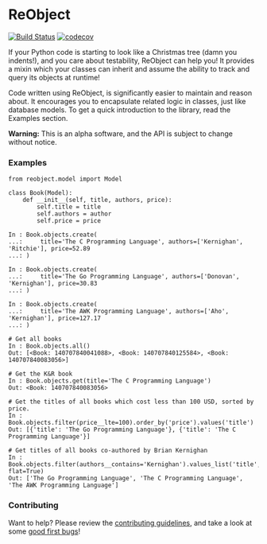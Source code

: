 # ReObject

[![Build Status](https://travis-ci.org/onyb/reobject.svg?branch=master)](https://travis-ci.org/onyb/reobject) [![codecov](https://codecov.io/gh/onyb/reobject/branch/master/graph/badge.svg)](https://codecov.io/gh/onyb/reobject)

If your Python code is starting to look like a Christmas tree (damn you indents!), and you care about testability, ReObject can help you! It provides a mixin which your classes can inherit and assume the ability to track and query its objects at runtime!

Code written using ReObject, is significantly easier to maintain and reason about. It encourages you to encapsulate related logic in classes, just like database models. To get a quick introduction to the library, read the Examples section.

**Warning:** This is an alpha software, and the API is subject to change without notice.

### Examples

```py3
from reobject.model import Model

class Book(Model):
    def __init__(self, title, authors, price):
        self.title = title
        self.authors = author
        self.price = price

In : Book.objects.create(
...:     title='The C Programming Language', authors=['Kernighan', 'Ritchie'], price=52.89
...: )

In : Book.objects.create(
...:     title='The Go Programming Language', authors=['Donovan', 'Kernighan'], price=30.83
...: )

In : Book.objects.create(
...:     title='The AWK Programming Language', authors=['Aho', 'Kernighan'], price=127.17
...: )

# Get all books
In : Book.objects.all()
Out: [<Book: 140707840041088>, <Book: 140707840125584>, <Book: 140707840083056>]

# Get the K&R book
In : Book.objects.get(title='The C Programming Language')
Out: <Book: 140707840083056>

# Get the titles of all books which cost less than 100 USD, sorted by price.
In : Book.objects.filter(price__lte=100).order_by('price').values('title')
Out: [{'title': 'The Go Programming Language'}, {'title': 'The C Programming Language'}]

# Get titles of all books co-authored by Brian Kernighan
In : Book.objects.filter(authors__contains='Kernighan').values_list('title', flat=True)
Out: ['The Go Programming Language', 'The C Programming Language', 'The AWK Programming Language']
```

### Contributing

Want to help? Please review the [contributing guidelines](CONTRIBUTING.md), and take a look at some [good first bugs](https://github.com/onyb/reobject/labels/%3A%22bytesize%22)!
